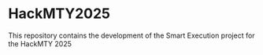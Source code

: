 # HackMTY2025
This repository contains the development of the Smart Execution project for the HackMTY 2025
